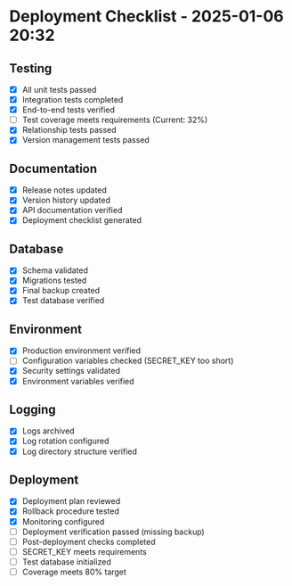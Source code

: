 # Deployment Checklist - 2025-01-06 20:32

## Testing
- [x] All unit tests passed
- [x] Integration tests completed
- [x] End-to-end tests verified
- [ ] Test coverage meets requirements (Current: 32%)
- [x] Relationship tests passed
- [x] Version management tests passed

## Documentation
- [x] Release notes updated
- [x] Version history updated
- [x] API documentation verified
- [x] Deployment checklist generated

## Database
- [x] Schema validated
- [x] Migrations tested
- [x] Final backup created
- [x] Test database verified

## Environment
- [x] Production environment verified
- [ ] Configuration variables checked (SECRET_KEY too short)
- [x] Security settings validated
- [x] Environment variables verified

## Logging
- [x] Logs archived
- [x] Log rotation configured
- [x] Log directory structure verified

## Deployment
- [x] Deployment plan reviewed
- [x] Rollback procedure tested
- [x] Monitoring configured
- [ ] Deployment verification passed (missing backup)
- [ ] Post-deployment checks completed
- [ ] SECRET_KEY meets requirements
- [ ] Test database initialized
- [ ] Coverage meets 80% target
